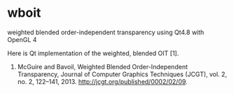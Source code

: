 # wboit
weighted blended order-independent transparency using Qt4.8 with OpenGL 4

Here is Qt implementation of the weighted, blended OIT [1]. 

1. McGuire and Bavoil, Weighted Blended Order-Independent Transparency, Journal of Computer Graphics Techniques (JCGT), vol. 2, no. 2, 122–141, 2013. http://jcgt.org/published/0002/02/09.

